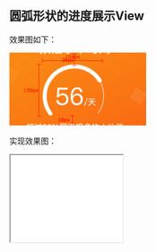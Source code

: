 ## 圆弧形状的进度展示View
效果图如下：

![avatar](img/image_progress.png)

实现效果图：
<iframe src="img/img_result.gif" width="200" height="155">


1.首先进行圆弧画笔的初始化：

```
   mPaintArc = new Paint(Paint.ANTI_ALIAS_FLAG);
   mPaintArc.setStrokeWidth(mOutSideWidth);
   mPaintArc.setColor(mOutSideColor);
   //设置线冒样式 圆形的弧度
   mPaintArc.setStrokeCap(Paint.Cap.ROUND);
   //设置线段结合处为圆弧
   mPaintArc.setStrokeJoin(Paint.Join.ROUND);
   //进行描边声明
   mPaintArc.setStyle(Paint.Style.STROKE);
```

 2.画笔初始化后，就需要进行绘制圆弧绘制，绘制圆弧需要调用

> drawArc(@NonNull RectF oval, float startAngle, float sweepAngle, boolean useCenter, @NonNull Paint paint)
```
一共是五个参数：
 1.RectF oval          圆弧外切长方形的定义
 2.float startAngle    圆弧绘制的起始角度 
 3.float sweepAngle    圆弧绘制的度数，也就是从起始角度开始起增长的角度
 4.boolean useCenter   是否包含圆心
 5.Paint paint         圆弧的画笔，也就是上面定义的画笔
```
定义外切长方形RectF,就需要onMeasure进行对控件的长宽进行测量：
```
protected void onMeasure(int widthMeasureSpec, int heightMeasureSpec) {
   super.onMeasure(widthMeasureSpec, heightMeasureSpec);
   mWidth = MeasureSpec.getSize(widthMeasureSpec);
   mHeight = MeasureSpec.getSize(heightMeasureSpec);
   int padding = mContext.getResources().getDimensionPixelOffset(R.dimen.padding);
   //mProgressWidth:进度条圆弧的宽度   padding:定义圆弧距离外切长方形的值  
   rectArc.set(mProgressWidth+ padding,mProgressWidth+ padding,mWidth-mProgressWidth -padding,mHeight-mProgressWidth -padding);
 }   
```
3.进行测量后，以及外切长方形定义成功后，即可在ondraw()中绘制进度圆弧：
```
 private void drawArc(Canvas canvas) {
   mPaintArc.setStrokeWidth(mOutSideWidth);
   mPaintArc.setColor(mOutSideColor);
   canvas.drawArc(rectArc,startAngle,sweepAngle,false,mPaintArc);
   mPaintArc.setStrokeWidth(mProgressWidth);
   mPaintArc.setColor(mProgressColor);
   canvas.drawArc(rectArc,startAngle,100,false,mPaintArc);

  }
```
绘制后的效果：

<img src="img/img_arc.png" width="200" height="155">

4.绘制完圆弧就要绘制中间的文本展示，此时就需要测量左侧天数文本的宽度和右侧单位的宽度：
```
     mTextPaint.setColor(mProgressTextColor);
     mTextPaint.setTextSize(mProgressTextSize);
     String currentProgress = String.valueOf(mCurrentValue);
     //通过画笔paint 中提供getTextBounds 测量当前进度文本以及单位文本的宽高用于锁定文本的位置
     mTextPaint.getTextBounds(currentProgress,0,currentProgress.length(),rectProgress);
     canvas.drawText(currentProgress,centerX - rectProgress.width() / 2 - rectDes.width() /2,centerY  + rectProgress.height() / 2 ,mTextPaint);
```
绘制完文本效果：

<img src="img/img_content.png" width="200">

5.绘制已经完成，接下来就是让进度和数字进行动态效果，此时就需要考虑动画的植入：
```
 //进行弧度动画的展示，并进行界面的刷新
 private void startAnim(int duration, int currentValue, final int currentAngle) {
        ValueAnimator valueAnimator = ValueAnimator.ofFloat(lastAngle, currentAngle);
        valueAnimator.setDuration(duration);
        valueAnimator.setTarget(mCurrentAngle);
        valueAnimator.addUpdateListener(new ValueAnimator.AnimatorUpdateListener() {
            @Override
            public void onAnimationUpdate(ValueAnimator animation) {
                mCurrentAngle = ((float) animation.getAnimatedValue());
                postInvalidate();
            }

        });
    }
```
6.到此步骤效果基本上就全部实现了，此时就只需要暴露出一个供外部调用改变进度的方法：
```
 public void setProgress(int currentValue){
        if(currentValue > mMaxProgress){
            Toast.makeText(mContext,"数值超出范围",Toast.LENGTH_LONG).show();
            return;
        }
        int currentAngle = ((int) ((currentValue * 1.0 / mMaxProgress) * sweepAngle));
        lastAngle = mCurrentAngle;
        startAnim(100,currentValue,currentAngle);
    }
```
##### 此时，外部通过调用setProgress传入当前的进度就可以完全实现进度动态的展示











